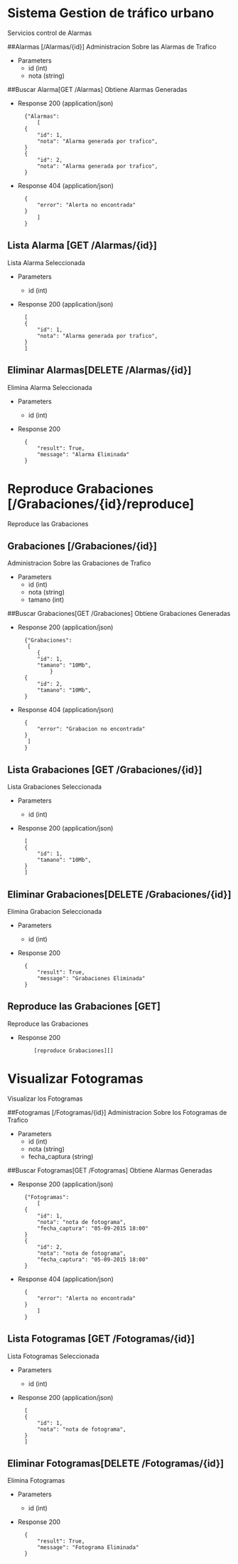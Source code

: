 # Sistema Gestion de tráfico urbano
Servicios control de Alarmas

##Alarmas [/Alarmas/{id}]
Administracion Sobre las Alarmas de Trafico

+ Parameters
    + id (int)
    + nota (string)

##Buscar Alarma[GET /Alarmas]
Obtiene Alarmas Generadas

+ Response 200 (application/json)

        {"Alarmas":
            [
        {
            "id": 1,
            "nota": "Alarma generada por trafico",
        }
        {
            "id": 2,
            "nota": "Alarma generada por trafico",
        }
+ Response 404 (application/json)

        { 
            "error": "Alerta no encontrada" 
        }
            ]
        }

## Lista Alarma [GET /Alarmas/{id}]
Lista Alarma Seleccionada

+ Parameters
    + id (int)

+ Response 200 (application/json)

        [
        {
            "id": 1,
            "nota": "Alarma generada por trafico",
        }
        ]

## Eliminar Alarmas[DELETE /Alarmas/{id}]
Elimina Alarma Seleccionada

+ Parameters
    + id (int)
   
+ Response 200
    
        {
            "result": True,
            "message": "Alarma Eliminada"
        }
   

# Reproduce Grabaciones [/Grabaciones/{id}/reproduce]
Reproduce las Grabaciones

## Grabaciones [/Grabaciones/{id}]
Administracion Sobre las Grabaciones de Trafico

+ Parameters
    + id (int)
    + nota (string)
    + tamano (int)

##Buscar Grabaciones[GET /Grabaciones]
Obtiene Grabaciones Generadas

+ Response 200 (application/json)

        {"Grabaciones":
         [
            {
            "id": 1,
            "tamano": "10Mb",
                }
        {
            "id": 2,
            "tamano": "10Mb",
        }
+ Response 404 (application/json)

        { 
            "error": "Grabacion no encontrada" 
        }
         ]
        }

## Lista Grabaciones [GET /Grabaciones/{id}]
Lista Grabaciones Seleccionada

+ Parameters
    + id (int)

+ Response 200 (application/json)

        [
        {
            "id": 1,
            "tamano": "10Mb", 
        }
        ]

## Eliminar Grabaciones[DELETE /Grabaciones/{id}]
Elimina Grabacion Seleccionada

+ Parameters
    + id (int)
   
+ Response 200
    
        {
            "result": True,
            "message": "Grabaciones Eliminada"
        }

## Reproduce las Grabaciones [GET]
Reproduce las Grabaciones

+ Response 200

           [reproduce Grabaciones][]

# Visualizar Fotogramas
Visualizar los Fotogramas

##Fotogramas [/Fotogramas/{id}]
Administracion Sobre los Fotogramas de Trafico

+ Parameters
    + id (int)
    + nota (string)
    + fecha_captura (string)

##Buscar Fotogramas[GET /Fotogramas]
Obtiene Alarmas Generadas

+ Response 200 (application/json)

        {"Fotogramas":
            [
        {
            "id": 1,
            "nota": "nota de fotograma",
            "fecha_captura": "05-09-2015 18:00"
        }
        {
            "id": 2,
            "nota": "nota de fotograma",
            "fecha_captura": "05-09-2015 18:00"
        }
+ Response 404 (application/json)

        { 
            "error": "Alerta no encontrada" 
        }
            ]
        }

## Lista Fotogramas [GET /Fotogramas/{id}]
Lista Fotogramas Seleccionada

+ Parameters
    + id (int)

+ Response 200 (application/json)

        [
        {
            "id": 1,
            "nota": "nota de fotograma",
        }
        ]

## Eliminar Fotogramas[DELETE /Fotogramas/{id}]
Elimina Fotogramas

+ Parameters
    + id (int)
   
+ Response 200
    
        {
            "result": True,
            "message": "Fotograma Eliminada"
        }
